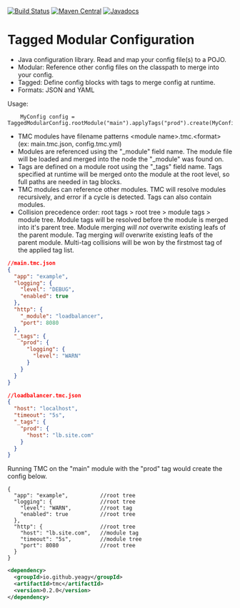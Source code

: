 [![Build Status](https://travis-ci.org/yeagy/tmc.svg?branch=master)](https://travis-ci.org/yeagy/tmc)
[![Maven Central](https://maven-badges.herokuapp.com/maven-central/io.github.yeagy/tmc/badge.svg)](https://maven-badges.herokuapp.com/maven-central/io.github.yeagy/tmc)
[![Javadocs](http://javadoc-badge.appspot.com/io.github.yeagy/tmc.svg?label=javadocs)](http://javadoc-badge.appspot.com/io.github.yeagy/tmc)

# Tagged Modular Configuration
* Java configuration library. Read and map your config file(s) to a POJO.
* Modular: Reference other config files on the classpath to merge into your config.
* Tagged: Define config blocks with tags to merge config at runtime.
* Formats: JSON and YAML

Usage:
```
    MyConfig config = TaggedModularConfig.rootModule("main").applyTags("prod").create(MyConfig.class);
```

* TMC modules have filename patterns \<module name\>.tmc.\<format\> (ex: main.tmc.json, config.tmc.yml)
* Modules are referenced using the "_module" field name. The module file will be loaded and merged into the node the "_module" was found on.
* Tags are defined on a module root using the "_tags" field name. Tags specified at runtime will be merged onto the module at the root level, so full paths are needed in tag blocks.
* TMC modules can reference other modules. TMC will resolve modules recursively, and error if a cycle is detected. Tags can also contain modules.
* Collision precedence order: root tags > root tree > module tags > module tree. Module tags will be resolved before the module is merged into it's parent tree. Module merging *will not* overwrite existing leafs of the parent module. Tag merging *will* overwrite existing leafs of the parent module. Multi-tag collisions will be won by the firstmost tag of the applied tag list.
```json
//main.tmc.json
{
  "app": "example",
  "logging": {
    "level": "DEBUG",
    "enabled": true
  },
  "http": {
    "_module": "loadbalancer",
    "port": 8080
  },
  "_tags": {
    "prod": {
      "logging": {
        "level": "WARN"
      }
    }
  }
}
```
```json
//loadbalancer.tmc.json
{
  "host": "localhost",
  "timeout": "5s",
  "_tags": {
    "prod": {
      "host": "lb.site.com"
    }
  }
}
```
Running TMC on the "main" module with the "prod" tag would create the config below.
```json5
{
  "app": "example",          //root tree
  "logging": {               //root tree
    "level": "WARN",         //root tag
    "enabled": true          //root tree
  },
  "http": {                  //root tree
    "host": "lb.site.com",   //module tag
    "timeout": "5s",         //module tree
    "port": 8080             //root tree
  }
}
```
```xml
<dependency>
  <groupId>io.github.yeagy</groupId>
  <artifactId>tmc</artifactId>
  <version>0.2.0</version>
</dependency>
```